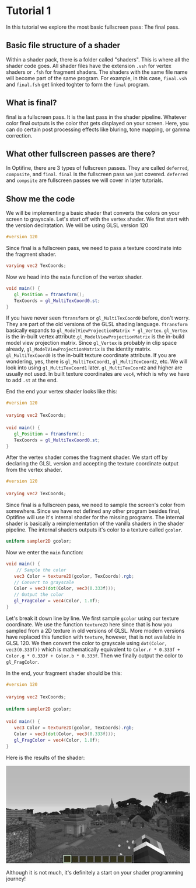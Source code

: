 # Tutorial 1

In this tutorial we explore the most basic fullscreen pass: The final pass.

## Basic file structure of a shader

Within a shader pack, there is a folder called "shaders". This is where all the shader code goes. All shader files have the extension `.vsh` for vertex shaders or `.fsh` for fragment shaders. The shaders with the same file name will become part of the same program. For example, in this case, `final.vsh` and `final.fsh` get linked toghter to form the `final` program.

## What is final?

final is a fullscreen pass. It is the last pass in the shader pipeline. Whatever color final outputs is the color that gets displayed on your screen. Here, you can do certain post processing effects like bluring, tone mapping, or gamma correction.

## What other fullscreen passes are there?

In Optifine, there are 3 types of fullscreen passes. They are called `deferred`, `composite`, and `final`. `final` is the fullscreen pass we just covered. `deferred` and `compsite` are fullscreen passes we will cover in later tutorials.

## Show me the code

We will be implementing a basic shader that converts the colors on your screen to grayscale. Let's start off with the vertex shader. We first start with the version declratation. We will be using GLSL version 120

```glsl
#version 120
```

Since final is a fullscreen pass, we need to pass a texture coordinate into the fragment shader.

```glsl
varying vec2 TexCoords;
```

Now we head into the `main` function of the vertex shader.

```glsl
void main() {
   gl_Position = ftransform();
   TexCoords = gl_MultiTexCoord0.st;
}
```

If you have never seen `ftransform` or `gl_MultiTexCoord0` before, don't worry. They are part of the old versions of the GLSL shading language. `ftransform` basically expands to `gl_ModelViewProjectionMatrix * gl_Vertex`. `gl_Vertex` is the in-built vertex attribute.`gl_ModelViewProjectionMatrix` is the in-build model view projection matrix. Since `gl_Vertex` is probably in clip space already, `gl_ModelViewProjectionMatrix` is the identity matrix. `gl_MultiTexCoord0` is the in-built texture coordinate attribute. If you are wondering, yes, there is `gl_MultiTexCoord1`, `gl_MultiTexCoord2`, etc. We will look into using `gl_MultiTexCoord1` later. `gl_MultiTexCoord2` and higher are usually not used. In built texture coordinates are `vec4`, which is why we have to add `.st` at the end.

End the end your vertex shader looks like this:

```glsl
#version 120

varying vec2 TexCoords;

void main() {
   gl_Position = ftransform();
   TexCoords = gl_MultiTexCoord0.st;
}
```

After the vertex shader comes the fragment shader. We start off by declaring the GLSL version and accepting the texture coordinate output from the vertex shader.

```glsl
#version 120

varying vec2 TexCoords;
```

Since final is a fullscreen pass, we need to sample the screen's color from somewhere. Since we have not defined any other program besides final, Optifine will use it's internal shader for the missing programs. The internal shader is basically a reimplementation of the vanilla shaders in the shader pipeline. The internal shaders outputs it's color to a texture called `gcolor`.

```glsl
uniform sampler2D gcolor;
```

Now we enter the `main` function:

```glsl
void main() {
    // Sample the color
   vec3 Color = texture2D(gcolor, TexCoords).rgb;
   // Convert to grayscale
   Color = vec3(dot(Color, vec3(0.333f)));
   // Output the color
   gl_FragColor = vec4(Color, 1.0f);
}
```

Let's break it down line by line. We first sample `gcolor` using our texture coordinate. We use the function `texture2D` here since that is how you sampled from a 2D texture in old versions of GLSL. More modern versions have replaced this function with `texture`, however, that is not available in GLSL 120. We then convert the color to grayscale using `dot(Color, vec3(0.333f))` which is mathematically equivalent to `Color.r * 0.333f + Color.g * 0.333f + Color.b * 0.333f`. Then we finally output the color to `gl_FragColor`.

In the end, your fragment shader should be this:

```glsl
#version 120

varying vec2 TexCoords;

uniform sampler2D gcolor;

void main() {
   vec3 Color = texture2D(gcolor, TexCoords).rgb;
   Color = vec3(dot(Color, vec3(0.333f)));
   gl_FragColor = vec4(Color, 1.0f);
}
```

Here is the results of the shader:

![Image of the Grayscale Shader](images/demo.png)

Although it is not much, it's definitely a start on your shader programming journey!
